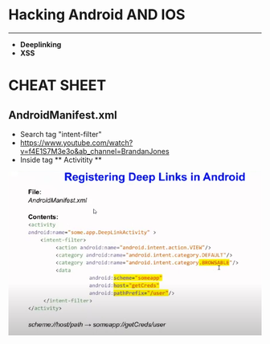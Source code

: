 # Hacking Android AND IOS 
 ***
 - **Deeplinking**
 - **XSS**
# CHEAT SHEET

## AndroidManifest.xml

- Search tag "intent-filter"
- https://www.youtube.com/watch?v=f4E1S7M3e3o&ab_channel=BrandanJones
- Inside tag ** Activitity **

![Example intent-filter](images/1.png)

